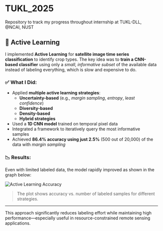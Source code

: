 # TUKL_2025

Repository to track my progress throughout internship at TUKL-DLL, @NCAI, NUST

## 🔁 Active Learning

I implemented **Active Learning** for **satellite image time series classification** to identify crop types. The key idea was to **train a CNN-based classifier** using only a *small, informative subset* of the available data instead of labeling everything, which is slow and expensive to do.

### ✅ What I Did:

- Applied **multiple active learning strategies**:
  - **Uncertainty-based** (e.g., *margin sampling*, *entropy*, *least confidence*)
  - **Diversity-based**
  - **Density-based**
  - **Hybrid strategies**
- Used a **1D CNN model** trained on temporal pixel data
- Integrated a framework to iteratively query the most informative samples
- Achieved **86.4% accuracy using just 2.5%** (500 out of 20,000) of the data with *margin sampling*

### 📉 Results:

Even with limited labeled data, the model rapidly improved as shown in the graph below:

![Active Learning Accuracy](./images/active_learning_accuracy.png)

> The plot shows accuracy vs. number of labeled samples for different strategies.

---

This approach significantly reduces labeling effort while maintaining high performance—especially useful in resource-constrained remote sensing applications.
